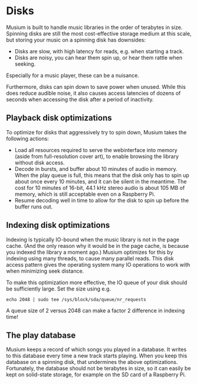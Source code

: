 # Disks

Musium is built to handle music libraries in the order of terabytes in size.
Spinning disks are still the most cost-effective storage medium at this scale,
but storing your music on a spinning disk has downsides:

 * Disks are slow, with high latency for reads, e.g. when starting a track.
 * Disks are noisy, you can hear them spin up, or hear them rattle when seeking.

Especially for a music player, these can be a nuisance.

Furthermore, disks can spin down to save power when unused. While this does
reduce audible noise, it also causes access latencies of dozens of seconds when
accessing the disk after a period of inactivity.

## Playback disk optimizations

To optimize for disks that aggressively try to spin down, Musium takes the
following actions:

 * Load all resources required to serve the webinterface into memory (aside from
   full-resolution cover art), to enable browsing the library without disk
   access.
 * Decode in bursts, and buffer about 10 minutes of audio in memory. When the
   play queue is full, this means that the disk only has to spin up about once
   every 10 minutes, and it can be silent in the meantime. The cost for 10
   minutes of 16-bit, 44.1 kHz stereo audio is about 105 MB of memory, which is
   still acceptable even on a Raspberry Pi.
 * Resume decoding well in time to allow for the disk to spin up before the
   buffer runs out.

## Indexing disk optimizations

Indexing is typically <abbr>IO</abbr>-bound when the music library is not in the
page cache. (And the only reason why it would be in the page cache, is because
you indexed the library a moment ago.) Musium optimizes for this by indexing
using many threads, to cause many parallel reads. This disk access pattern gives
the operating system many <abbr>IO</abbr> operations to work with when
minimizing seek distance.

To make this optimization more effective, the <abbr>IO</abbr> queue of your
disk should be sufficiently large. Set the size using e.g.

    echo 2048 | sudo tee /sys/block/sda/queue/nr_requests

A queue size of 2 versus 2048 can make a factor 2 difference in indexing time!

## The play database

Musium keeps a record of which songs you played in a database. It writes to this
database every time a new track starts playing. When you keep this database on
a spinning disk, that undermines the above optimizations. Fortunately, the
database should not be terabytes in size, so it can easily be kept on
solid-state storage, for example on the <abbr>SD</abbr> card of a Raspberry Pi.
